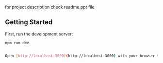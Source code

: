 for project description check readme.ppt file


## Getting Started

First, run the development server:

```bash
npm run dev


Open [http://localhost:3000](http://localhost:3000) with your browser to see the result.
